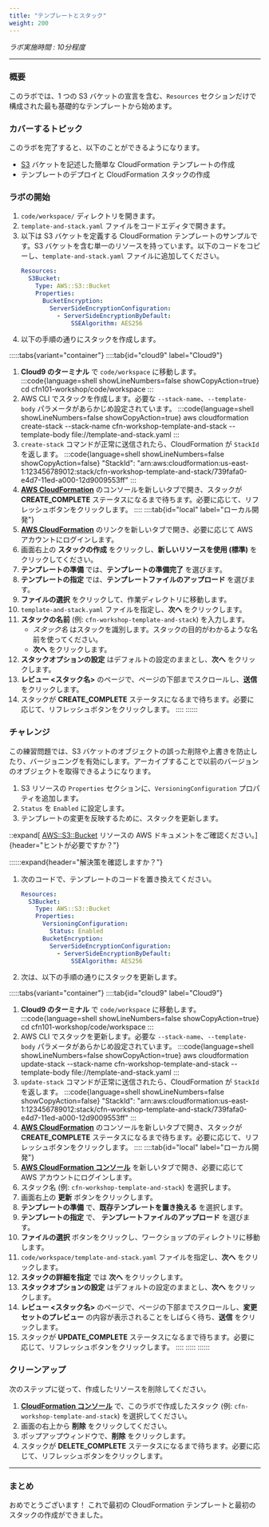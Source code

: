 ```yaml
---
title: "テンプレートとスタック"
weight: 200
---
```


_ラボ実施時間 : 10分程度_

---

### 概要
このラボでは、1 つの S3 バケットの宣言を含む、`Resources` セクションだけで構成された最も基礎的なテンプレートから始めます。

### カバーするトピック
このラボを完了すると、以下のことができるようになります。
+ [S3](https://aws.amazon.com/jp/s3/) バケットを記述した簡単な CloudFormation テンプレートの作成
+ テンプレートのデプロイと CloudFormation スタックの作成

### ラボの開始

1. `code/workspace/` ディレクトリを開きます。
2. `template-and-stack.yaml` ファイルをコードエディタで開きます。
3. 以下は S3 バケットを定義する CloudFormation テンプレートのサンプルです。S3 バケットを含む単一のリソースを持っています。以下のコードをコピーし、`template-and-stack.yaml` ファイルに追加してください。
   ```yaml
   Resources:
     S3Bucket:
       Type: AWS::S3::Bucket
       Properties:
         BucketEncryption:
           ServerSideEncryptionConfiguration:
             - ServerSideEncryptionByDefault:
                 SSEAlgorithm: AES256
   ```
4. 以下の手順の通りにスタックを作成します。

  :::::tabs{variant="container"}
	::::tab{id="cloud9" label="Cloud9"}
  1. **Cloud9 のターミナル** で `code/workspace` に移動します。
  :::code{language=shell showLineNumbers=false showCopyAction=true}
  cd cfn101-workshop/code/workspace
  :::
  1. AWS CLI でスタックを作成します。必要な `--stack-name`、`--template-body` パラメータがあらかじめ設定されています。
  :::code{language=shell showLineNumbers=false showCopyAction=true}
  aws cloudformation create-stack --stack-name cfn-workshop-template-and-stack --template-body file://template-and-stack.yaml
  :::
  1. `create-stack` コマンドが正常に送信されたら、CloudFormation が `StackId` を返します。
  :::code{language=shell showLineNumbers=false showCopyAction=false}
  "StackId": "arn:aws:cloudformation:us-east-1:123456789012:stack/cfn-workshop-template-and-stack/739fafa0-e4d7-11ed-a000-12d9009553ff"
  :::
  1. **[AWS CloudFormation](https://console.aws.amazon.com/cloudformation)** のコンソールを新しいタブで開き、スタックが **CREATE_COMPLETE** ステータスになるまで待ちます。必要に応じて、リフレッシュボタンをクリックします。
  ::::
  ::::tab{id="local" label="ローカル開発"}
  1. **[AWS CloudFormation](https://console.aws.amazon.com/cloudformation)** のリンクを新しいタブで開き、必要に応じて AWS アカウントにログインします。
  1. 画面右上の **スタックの作成** をクリックし、**新しいリソースを使用 (標準)** をクリックしてください。
  1. **テンプレートの準備** では、**テンプレートの準備完了** を選びます。
  1. **テンプレートの指定** では、**テンプレートファイルのアップロード** を選びます。
  1. **ファイルの選択** をクリックして、作業ディレクトリに移動します。
  1. `template-and-stack.yaml` ファイルを指定し、**次へ** をクリックします。
  1. **スタックの名前** (例: `cfn-workshop-template-and-stack`) を入力します。
     + _スタック名_ はスタックを識別します。スタックの目的がわかるような名前を使ってください。
     + **次へ** をクリックします。
  1. **スタックオプションの設定** はデフォルトの設定のままとし、**次へ** をクリックします。
  1. **レビュー <スタック名>** のページで、ページの下部までスクロールし、**送信** をクリックします。
  1. スタックが **CREATE_COMPLETE** ステータスになるまで待ちます。必要に応じて、リフレッシュボタンをクリックします。
  ::::
  ::::::

### チャレンジ
この練習問題では、S3 バケットのオブジェクトの誤った削除や上書きを防止したり、バージョニングを有効にします。アーカイブすることで以前のバージョンのオブジェクトを取得できるようになります。

1. S3 リソースの `Properties` セクションに、`VersioningConfiguration` プロパティを追加します。
2. `Status` を `Enabled` に設定します。
3. テンプレートの変更を反映するために、スタックを更新します。

::expand[ [AWS::S3::Bucket](https://docs.aws.amazon.com/ja_jp/AWSCloudFormation/latest/UserGuide/aws-properties-s3-bucket.html) リソースの AWS ドキュメントをご確認ください。]{header="ヒントが必要ですか？"}

::::::expand{header="解決策を確認しますか？"}
1. 次のコードで、テンプレートのコードを置き換えてください。
   ```yaml
   Resources:
     S3Bucket:
       Type: AWS::S3::Bucket
       Properties:
         VersioningConfiguration:
           Status: Enabled
         BucketEncryption:
           ServerSideEncryptionConfiguration:
             - ServerSideEncryptionByDefault:
                 SSEAlgorithm: AES256
   ```
1. 次は、以下の手順の通りにスタックを更新します。

  :::::tabs{variant="container"}
	::::tab{id="cloud9" label="Cloud9"}
  1. **Cloud9 のターミナル** で `code/workspace` に移動します。
  :::code{language=shell showLineNumbers=false showCopyAction=true}
  cd cfn101-workshop/code/workspace
  :::
  1. AWS CLI でスタックを更新します。必要な `--stack-name`、`--template-body` パラメータがあらかじめ設定されています。
  :::code{language=shell showLineNumbers=false showCopyAction=true}
  aws cloudformation update-stack --stack-name cfn-workshop-template-and-stack --template-body file://template-and-stack.yaml
  :::
  1. `update-stack` コマンドが正常に送信されたら、CloudFormation が `StackId` を返します。
  :::code{language=shell showLineNumbers=false showCopyAction=false}
  "StackId": "arn:aws:cloudformation:us-east-1:123456789012:stack/cfn-workshop-template-and-stack/739fafa0-e4d7-11ed-a000-12d9009553ff"
  :::
  1. **[AWS CloudFormation](https://console.aws.amazon.com/cloudformation)** のコンソールを新しいタブで開き、スタックが **CREATE_COMPLETE** ステータスになるまで待ちます。必要に応じて、リフレッシュボタンをクリックします。
  ::::
  ::::tab{id="local" label="ローカル開発"}
  1. **[AWS CloudFormation コンソール](https://console.aws.amazon.com/cloudformation)** を新しいタブで開き、必要に応じて AWS アカウントにログインします。
  1. スタック名 (例: `cfn-workshop-template-and-stack`) を選択します。
  1. 画面右上の **更新** ボタンをクリックします。
  1. **テンプレートの準備** で、**既存テンプレートを置き換える** を選択します。
  1. **テンプレートの指定** で、 **テンプレートファイルのアップロード** を選びます。
  1. **ファイルの選択** ボタンをクリックし、ワークショップのディレクトリに移動します。
  1. `code/workspace/template-and-stack.yaml` ファイルを指定し、**次へ** をクリックします。
  1. **スタックの詳細を指定** では **次へ** をクリックします。
  1. **スタックオプションの設定** はデフォルトの設定のままとし、**次へ** をクリックします。
  1. **レビュー <スタック名>** のページで、ページの下部までスクロールし、**変更セットのプレビュー** の内容が表示されることをしばらく待ち、**送信** をクリックします。
  1. スタックが **UPDATE_COMPLETE** ステータスになるまで待ちます。必要に応じて、リフレッシュボタンをクリックします。
  ::::
  :::::
::::::

### クリーンアップ

次のステップに従って、作成したリソースを削除してください。

1. **[CloudFormation コンソール](https://console.aws.amazon.com/cloudformation)** で、このラボで作成したスタック (例: `cfn-workshop-template-and-stack`) を選択してください。
1. 画面の右上から **削除** をクリックしてください。
1. ポップアップウィンドウで、**削除** をクリックします。
1. スタックが **DELETE_COMPLETE** ステータスになるまで待ちます。必要に応じて、リフレッシュボタンをクリックします。

---

### まとめ

おめでとうございます！ これで最初の CloudFormation テンプレートと最初のスタックの作成ができました。
